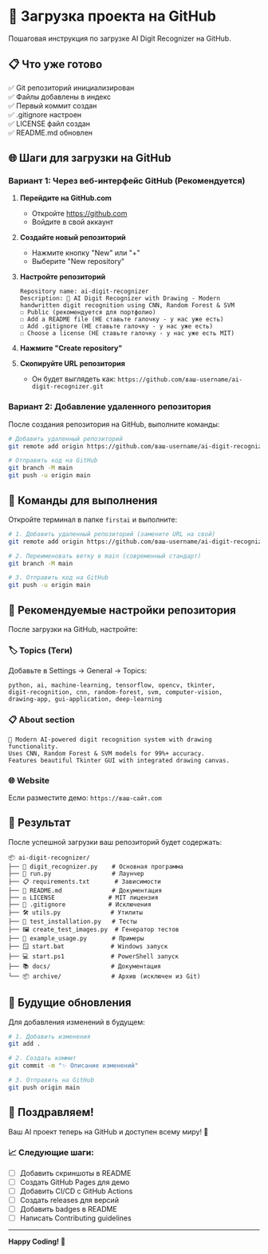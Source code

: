 # 🚀 Загрузка проекта на GitHub

Пошаговая инструкция по загрузке AI Digit Recognizer на GitHub.

## 📋 Что уже готово

✅ Git репозиторий инициализирован  
✅ Файлы добавлены в индекс  
✅ Первый коммит создан  
✅ .gitignore настроен  
✅ LICENSE файл создан  
✅ README.md обновлен  

## 🌐 Шаги для загрузки на GitHub

### Вариант 1: Через веб-интерфейс GitHub (Рекомендуется)

1. **Перейдите на GitHub.com**
   - Откройте https://github.com
   - Войдите в свой аккаунт

2. **Создайте новый репозиторий**
   - Нажмите кнопку "New" или "+"
   - Выберите "New repository"

3. **Настройте репозиторий**
   ```
   Repository name: ai-digit-recognizer
   Description: 🔢 AI Digit Recognizer with Drawing - Modern handwritten digit recognition using CNN, Random Forest & SVM
   ☐ Public (рекомендуется для портфолио)
   ☐ Add a README file (НЕ ставьте галочку - у нас уже есть)
   ☐ Add .gitignore (НЕ ставьте галочку - у нас уже есть)
   ☐ Choose a license (НЕ ставьте галочку - у нас уже есть MIT)
   ```

4. **Нажмите "Create repository"**

5. **Скопируйте URL репозитория**
   - Он будет выглядеть как: `https://github.com/ваш-username/ai-digit-recognizer.git`

### Вариант 2: Добавление удаленного репозитория

После создания репозитория на GitHub, выполните команды:

```bash
# Добавить удаленный репозиторий
git remote add origin https://github.com/ваш-username/ai-digit-recognizer.git

# Отправить код на GitHub
git branch -M main
git push -u origin main
```

## 🔧 Команды для выполнения

Откройте терминал в папке `firstai` и выполните:

```bash
# 1. Добавить удаленный репозиторий (замените URL на свой)
git remote add origin https://github.com/ваш-username/ai-digit-recognizer.git

# 2. Переименовать ветку в main (современный стандарт)
git branch -M main

# 3. Отправить код на GitHub
git push -u origin main
```

## 📱 Рекомендуемые настройки репозитория

После загрузки на GitHub, настройте:

### 🏷️ Topics (Теги)
Добавьте в Settings → General → Topics:
```
python, ai, machine-learning, tensorflow, opencv, tkinter, 
digit-recognition, cnn, random-forest, svm, computer-vision,
drawing-app, gui-application, deep-learning
```

### 📋 About section
```
🔢 Modern AI-powered digit recognition system with drawing functionality. 
Uses CNN, Random Forest & SVM models for 99%+ accuracy. 
Features beautiful Tkinter GUI with integrated drawing canvas.
```

### 🌐 Website
Если разместите демо: `https://ваш-сайт.com`

## 🎯 Результат

После успешной загрузки ваш репозиторий будет содержать:

```
📦 ai-digit-recognizer/
├── 🎯 digit_recognizer.py    # Основная программа
├── 🚀 run.py                 # Лаунчер
├── 📋 requirements.txt       # Зависимости
├── 📖 README.md              # Документация
├── ⚖️ LICENSE               # MIT лицензия
├── 🚫 .gitignore            # Исключения
├── 🛠️ utils.py              # Утилиты
├── 🧪 test_installation.py   # Тесты
├── 🖼️ create_test_images.py  # Генератор тестов
├── 📝 example_usage.py       # Примеры
├── 🪟 start.bat             # Windows запуск
├── 💻 start.ps1             # PowerShell запуск
├── 📚 docs/                 # Документация
└── 📦 archive/              # Архив (исключен из Git)
```

## 🔄 Будущие обновления

Для добавления изменений в будущем:

```bash
# 1. Добавить изменения
git add .

# 2. Создать коммит
git commit -m "✨ Описание изменений"

# 3. Отправить на GitHub
git push origin main
```

## 🎉 Поздравляем!

Ваш AI проект теперь на GitHub и доступен всему миру! 🌟

### 📈 Следующие шаги:
- [ ] Добавить скриншоты в README
- [ ] Создать GitHub Pages для демо
- [ ] Добавить CI/CD с GitHub Actions
- [ ] Создать releases для версий
- [ ] Добавить badges в README
- [ ] Написать Contributing guidelines

---

**Happy Coding! 🚀**